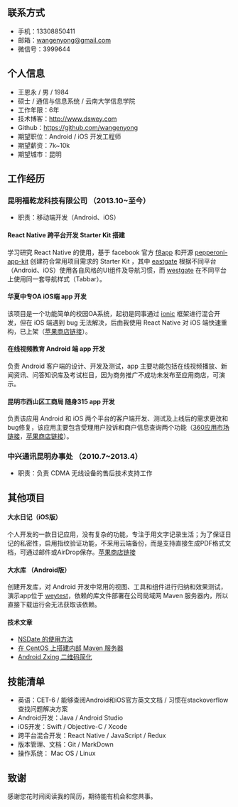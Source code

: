 ## 联系方式

* 手机：13308850411
* 邮箱：wangenyong@gmail.com
* 微信号：3999644

## 个人信息

* 王恩永 / 男 / 1984
* 硕士 / 通信与信息系统 / 云南大学信息学院
* 工作年限：6年
* 技术博客：http://www.dswey.com
* Github：https://github.com/wangenyong
* 期望职位：Android / iOS 开发工程师
* 期望薪资：7k~10k
* 期望城市：昆明

## 工作经历

### 昆明福乾龙科技有限公司 （2013.10~至今）

* 职责：移动端开发（Android、iOS）

#### React Native 跨平台开发 Starter Kit 搭建

学习研究 React Native 的使用，基于 facebook 官方 [f8app](https://github.com/fbsamples/f8app) 和开源 [pepperoni-app-kit](https://github.com/futurice/pepperoni-app-kit) 创建符合常用项目需求的 Starter Kit ，其中 [eastgate](https://github.com/wangenyong/eastgate) 根据不同平台（Android、iOS）使用各自风格的UI组件及导航习惯，而 [westgate](https://github.com/wangenyong/westgate) 在不同平台上使用同一套导航样式（Tabbar）。

#### 华夏中专OA iOS端 app 开发

该项目是一个功能简单的校园OA系统，起初是同事通过 [ionic](https://ionicframework.com/) 框架进行混合开发，但在 iOS 端遇到 bug 无法解决，后由我使用 React Native 对 iOS 端快速重构，已上架（[苹果商店链接](https://appsto.re/cn/Ew3ndb.i)）。

#### 在线视频教育 Android 端 app 开发

负责 Android 客户端的设计、开发及测试，app 主要功能包括在线视频播放、新闻资讯、问答知识库及考试栏目，因为商务推广不成功未发布至应用商店，可演示。

#### 昆明市西山区工商局 随身315 app 开发

负责该应用 Android 和 iOS 两个平台的客户端开发、测试及上线后的需求更改和bug修复，该应用主要包含受理用户投诉和商户信息查询两个功能（[360应用市场链接](http://zhushou.360.cn/detail/index/soft_id/1596252?recrefer=SE_D_%E9%9A%8F%E8%BA%AB315)，[苹果商店链接](https://appsto.re/cn/qwnj1.i)）。

### 中兴通讯昆明办事处  （2010.7~2013.4）

* 职责：负责 CDMA 无线设备的售后技术支持工作

## 其他项目

#### 大水日记（iOS版）

个人开发的一款日记应用，没有复杂的功能，专注于用文字记录生活；为了保证日记的私密性，启用指纹验证功能，不采用云端备份，而是支持直接生成PDF格式文档，可通过邮件或AirDrop保存。[苹果商店链接](https://appsto.re/cn/GyOZab.i)

#### 大水库 （Android版）

创建开发库，对 Android 开发中常用的视图、工具和组件进行归纳和效果测试，演示app位于 [weytest](https://github.com/wangenyong/weytest)，依赖的库文件部署在公司局域网 Maven 服务器内，所以直接下载运行会无法获取该依赖。

#### 技术文章

* [NSDate 的使用方法](http://www.dswey.com/2015/11/27/nsdate-usage/)
* [在 CentOS 上搭建内部 Maven 服务器](http://www.dswey.com/2015/10/10/private-maven-server/)
* [Android Zxing 二维码简化](http://www.dswey.com/2015/01/21/android-zxing/)

## 技能清单

* 英语：CET-6 / 能够查阅Android和iOS官方英文文档 / 习惯在stackoverflow查找问题解决方案
* Android开发：Java / Android Studio
* iOS开发：Swift / Objective-C / Xcode
* 跨平台混合开发：React Native / JavaScript / Redux
* 版本管理、文档：Git / MarkDown
* 操作系统： Mac OS / Linux

## 致谢

感谢您花时间阅读我的简历，期待能有机会和您共事。







